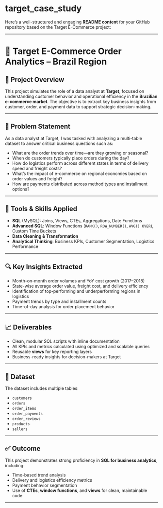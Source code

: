 # target_case_study
Here’s a well-structured and engaging **README content** for your GitHub repository based on the Target E-Commerce project:

---

# 🛒 Target E-Commerce Order Analytics – Brazil Region

## 📌 Project Overview

This project simulates the role of a data analyst at **Target**, focused on understanding customer behavior and operational efficiency in the **Brazilian e-commerce market**. The objective is to extract key business insights from customer, order, and payment data to support strategic decision-making.

---

## 🧠 Problem Statement

As a data analyst at Target, I was tasked with analyzing a multi-table dataset to answer critical business questions such as:

* What are the order trends over time—are they growing or seasonal?
* When do customers typically place orders during the day?
* How do logistics perform across different states in terms of delivery speed and freight costs?
* What’s the impact of e-commerce on regional economies based on order values and freight?
* How are payments distributed across method types and installment options?

---

## 🧰 Tools & Skills Applied

* **SQL** (MySQL): Joins, Views, CTEs, Aggregations, Date Functions
* **Advanced SQL**: Window Functions (`RANK()`, `ROW_NUMBER()`, `AVG() OVER`), Custom Time Buckets
* **Data Cleaning & Transformation**
* **Analytical Thinking**: Business KPIs, Customer Segmentation, Logistics Performance

---

## 🔍 Key Insights Extracted

* Month-on-month order volumes and YoY cost growth (2017–2018)
* State-wise average order value, freight cost, and delivery efficiency
* Identification of top-performing and underperforming regions in logistics
* Payment trends by type and installment counts
* Time-of-day analysis for order placement behavior

---

## 📈 Deliverables

* Clean, modular SQL scripts with inline documentation
* All KPIs and metrics calculated using optimized and scalable queries
* Reusable **views** for key reporting layers
* Business-ready insights for decision-makers at Target

---

## 📂 Dataset

The dataset includes multiple tables:

* `customers`
* `orders`
* `order_items`
* `order_payments`
* `order_reviews`
* `products`
* `sellers`

---

## ✅ Outcome

This project demonstrates strong proficiency in **SQL for business analytics**, including:

* Time-based trend analysis
* Delivery and logistics efficiency metrics
* Payment behavior segmentation
* Use of **CTEs**, **window functions**, and **views** for clean, maintainable code

---

